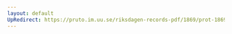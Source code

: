 ```yaml
---
layout: default
UpRedirect: https://pruto.im.uu.se/riksdagen-records-pdf/1869/prot-1869--fk--503/prot-1869--fk--503_023.pdf
---
```

